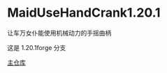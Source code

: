 # MaidUseHandCrank1.20.1
让车万女仆能使用机械动力的手摇曲柄

这是 1.20.1forge 分支

[主仓库](https://github.com/sch246/MaidUseHandCrank) 